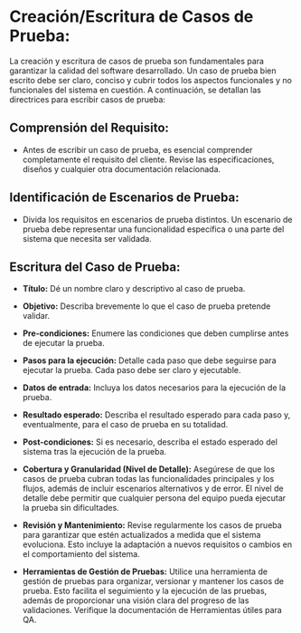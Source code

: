 # Creación/Escritura de Casos de Prueba:

La creación y escritura de casos de prueba son fundamentales para garantizar la calidad del software desarrollado. Un caso de prueba bien escrito debe ser claro, conciso y cubrir todos los aspectos funcionales y no funcionales del sistema en cuestión. A continuación, se detallan las directrices para escribir casos de prueba:

## Comprensión del Requisito:

- Antes de escribir un caso de prueba, es esencial comprender completamente el requisito del cliente. Revise las especificaciones, diseños y cualquier otra documentación relacionada.

## Identificación de Escenarios de Prueba:

- Divida los requisitos en escenarios de prueba distintos. Un escenario de prueba debe representar una funcionalidad específica o una parte del sistema que necesita ser validada.

## Escritura del Caso de Prueba:

- **Título:** Dé un nombre claro y descriptivo al caso de prueba.

- **Objetivo:** Describa brevemente lo que el caso de prueba pretende validar.

- **Pre-condiciones:** Enumere las condiciones que deben cumplirse antes de ejecutar la prueba.

- **Pasos para la ejecución:** Detalle cada paso que debe seguirse para ejecutar la prueba. Cada paso debe ser claro y ejecutable.

- **Datos de entrada:** Incluya los datos necesarios para la ejecución de la prueba.

- **Resultado esperado:** Describa el resultado esperado para cada paso y, eventualmente, para el caso de prueba en su totalidad.

- **Post-condiciones:** Si es necesario, describa el estado esperado del sistema tras la ejecución de la prueba.

- **Cobertura y Granularidad (Nivel de Detalle):** Asegúrese de que los casos de prueba cubran todas las funcionalidades principales y los flujos, además de incluir escenarios alternativos y de error. El nivel de detalle debe permitir que cualquier persona del equipo pueda ejecutar la prueba sin dificultades.

- **Revisión y Mantenimiento:** Revise regularmente los casos de prueba para garantizar que estén actualizados a medida que el sistema evoluciona. Esto incluye la adaptación a nuevos requisitos o cambios en el comportamiento del sistema.

- **Herramientas de Gestión de Pruebas:** Utilice una herramienta de gestión de pruebas para organizar, versionar y mantener los casos de prueba. Esto facilita el seguimiento y la ejecución de las pruebas, además de proporcionar una visión clara del progreso de las validaciones. Verifique la documentación de Herramientas útiles para QA.
